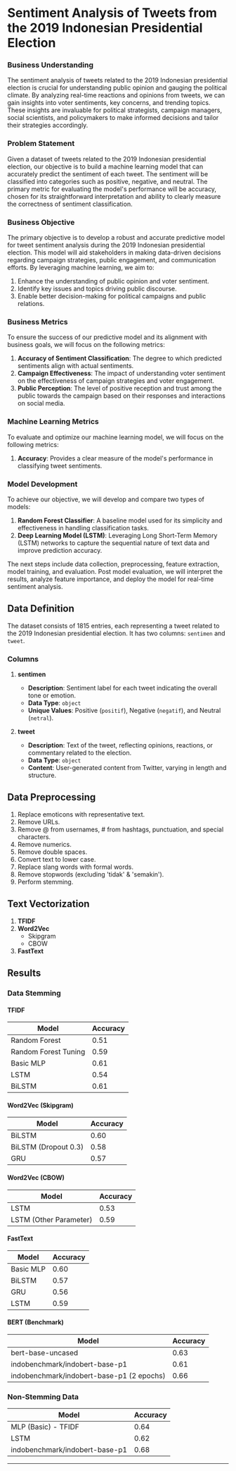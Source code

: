 # Sentiment Analysis of Tweets from the 2019 Indonesian Presidential Election

### Business Understanding

The sentiment analysis of tweets related to the 2019 Indonesian presidential election is crucial for understanding public opinion and gauging the political climate. By analyzing real-time reactions and opinions from tweets, we can gain insights into voter sentiments, key concerns, and trending topics. These insights are invaluable for political strategists, campaign managers, social scientists, and policymakers to make informed decisions and tailor their strategies accordingly.

### Problem Statement

Given a dataset of tweets related to the 2019 Indonesian presidential election, our objective is to build a machine learning model that can accurately predict the sentiment of each tweet. The sentiment will be classified into categories such as positive, negative, and neutral. The primary metric for evaluating the model's performance will be accuracy, chosen for its straightforward interpretation and ability to clearly measure the correctness of sentiment classification.

### Business Objective

The primary objective is to develop a robust and accurate predictive model for tweet sentiment analysis during the 2019 Indonesian presidential election. This model will aid stakeholders in making data-driven decisions regarding campaign strategies, public engagement, and communication efforts. By leveraging machine learning, we aim to:
1. Enhance the understanding of public opinion and voter sentiment.
2. Identify key issues and topics driving public discourse.
3. Enable better decision-making for political campaigns and public relations.

### Business Metrics

To ensure the success of our predictive model and its alignment with business goals, we will focus on the following metrics:
1. **Accuracy of Sentiment Classification**: The degree to which predicted sentiments align with actual sentiments.
2. **Campaign Effectiveness**: The impact of understanding voter sentiment on the effectiveness of campaign strategies and voter engagement.
3. **Public Perception**: The level of positive reception and trust among the public towards the campaign based on their responses and interactions on social media.

### Machine Learning Metrics

To evaluate and optimize our machine learning model, we will focus on the following metrics:
1. **Accuracy**: Provides a clear measure of the model's performance in classifying tweet sentiments.

### Model Development

To achieve our objective, we will develop and compare two types of models:
1. **Random Forest Classifier**: A baseline model used for its simplicity and effectiveness in handling classification tasks.
2. **Deep Learning Model (LSTM)**: Leveraging Long Short-Term Memory (LSTM) networks to capture the sequential nature of text data and improve prediction accuracy.

The next steps include data collection, preprocessing, feature extraction, model training, and evaluation. Post model evaluation, we will interpret the results, analyze feature importance, and deploy the model for real-time sentiment analysis.

## Data Definition

The dataset consists of 1815 entries, each representing a tweet related to the 2019 Indonesian presidential election. It has two columns: `sentimen` and `tweet`.

### Columns

1. **sentimen**
   - **Description**: Sentiment label for each tweet indicating the overall tone or emotion.
   - **Data Type**: `object`
   - **Unique Values**: Positive (`positif`), Negative (`negatif`), and Neutral (`netral`).

2. **tweet**
   - **Description**: Text of the tweet, reflecting opinions, reactions, or commentary related to the election.
   - **Data Type**: `object`
   - **Content**: User-generated content from Twitter, varying in length and structure.

## Data Preprocessing
1. Replace emoticons with representative text.
2. Remove URLs.
3. Remove @ from usernames, # from hashtags, punctuation, and special characters.
4. Remove numerics.
5. Remove double spaces.
6. Convert text to lower case.
7. Replace slang words with formal words.
8. Remove stopwords (excluding 'tidak' & 'semakin').
9. Perform stemming.

## Text Vectorization
1. **TFIDF**
2. **Word2Vec**
   - Skipgram
   - CBOW
3. **FastText**

## Results

### Data Stemming

#### TFIDF

| Model                          | Accuracy |
|--------------------------------|----------|
| Random Forest                  | 0.51     |
| Random Forest Tuning           | 0.59     |
| Basic MLP                      | 0.61     |
| LSTM                           | 0.54     |
| BiLSTM                         | 0.61     |

#### Word2Vec (Skipgram)

| Model                  | Accuracy |
|------------------------|----------|
| BiLSTM                 | 0.60     |
| BiLSTM (Dropout 0.3)   | 0.58     |
| GRU                    | 0.57     |

#### Word2Vec (CBOW)

| Model                  | Accuracy |
|------------------------|----------|
| LSTM                   | 0.53     |
| LSTM (Other Parameter) | 0.59     |

#### FastText

| Model                  | Accuracy |
|------------------------|----------|
| Basic MLP              | 0.60     |
| BiLSTM                 | 0.57     |
| GRU                    | 0.56     |
| LSTM                   | 0.59     |

#### BERT (Benchmark)

| Model                             | Accuracy |
|-----------------------------------|----------|
| bert-base-uncased                 | 0.63     |
| indobenchmark/indobert-base-p1    | 0.61     |
| indobenchmark/indobert-base-p1 (2 epochs) | 0.66     |

### Non-Stemming Data

| Model                           | Accuracy |
|--------------------------------|----------|
| MLP (Basic) - TFIDF            | 0.64     |
| LSTM                           | 0.62     |
| indobenchmark/indobert-base-p1 | 0.68     |

---